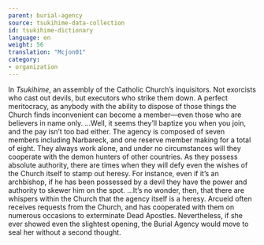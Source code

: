 ```yaml
---
parent: burial-agency
source: tsukihime-data-collection
id: tsukihime-dictionary
language: en
weight: 56
translation: "Mcjon01"
category:
- organization
---
```


In *Tsukihime*, an assembly of the Catholic Church’s inquisitors.
Not exorcists who cast out devils, but executors who strike them down.
A perfect meritocracy, as anybody with the ability to dispose of those things the Church finds inconvenient can become a member—even those who are believers in name only.
…Well, it seems they’ll baptize you when you join, and the pay isn’t too bad either.
The agency is composed of seven members including Narbareck, and one reserve member making for a total of eight. They always work alone, and under no circumstances will they cooperate with the demon hunters of other countries.
As they possess absolute authority, there are times when they will defy even the wishes of the Church itself to stamp out heresy.
For instance, even if it’s an archbishop, if he has been possessed by a devil they have the power and authority to skewer him on the spot.
…It’s no wonder, then, that there are whispers within the Church that the agency itself is a heresy.
Arcueid often receives requests from the Church, and has cooperated with them on numerous occasions to exterminate Dead Apostles. Nevertheless, if she ever showed even the slightest opening, the Burial Agency would move to seal her without a second thought.
